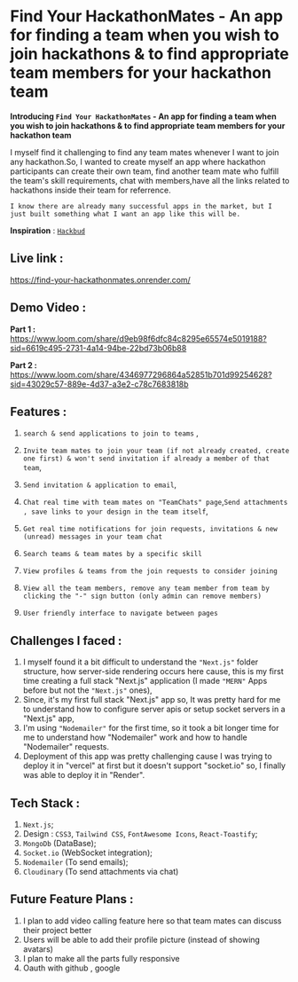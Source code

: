 # Find Your HackathonMates - An app for finding a team when you wish to join hackathons & to find appropriate team members for your hackathon team
**Introducing `Find Your HackathonMates` - An app for finding a team when you wish to join hackathons & to find appropriate team members for your hackathon team**


I myself find it challenging to find any team mates whenever I want to join any hackathon.So, I wanted to create myself an app where hackathon participants can create their own team, find another team mate who fulfill the team's skill requirements, chat with members,have all the links related to hackathons inside their team for referrence.

`I know there are already many successful apps in the market, but I just built something what I want an app like this will be.`

**Inspiration** : <a href="https://hack-bud.vercel.app/" target="_blank" > `Hackbud` </a>

## Live link : 
https://find-your-hackathonmates.onrender.com/

## Demo Video :
**Part 1 :** 
https://www.loom.com/share/d9eb98f6dfc84c8295e65574e5019188?sid=6619c495-2731-4a14-94be-22bd73b06b88

**Part 2 :**
https://www.loom.com/share/4346977296864a52851b701d99254628?sid=43029c57-889e-4d37-a3e2-c78c7683818b


## Features :

1. `search & send applications to join to teams` ,
2. `Invite team mates to join your team (if not already created, create one first) & won't send invitation if already a member of that team`,
3. `Send invitation & application to email`,
4. `Chat real time with team mates on "TeamChats" page`,`Send attachments , save links to your design in the team itself`,
5. `Get real time notifications for join requests, invitations & new (unread) messages in your team chat`
6. `Search teams & team mates by a specific skill`
7. `View profiles & teams from the join requests to consider joining`
8. `View all the team members, remove any team member from team by clicking the "-" sign button (only admin can remove members)`


9. `User friendly interface to navigate between pages`

## Challenges I faced :

1. I myself found it a bit difficult to understand the `"Next.js"` folder structure, how server-side rendering occurs here cause, this is my first time creating a full stack "Next.js" application (I made `"MERN"` Apps before but not the `"Next.js"` ones),
2. Since, it's my first full stack "Next.js" app so, It was pretty hard for me to understand how to configure server apis or setup socket servers in a "Next.js" app,
3. I'm using `"Nodemailer"` for the first time, so it took a bit longer time for me to understand how "Nodemailer" work and how to handle "Nodemailer" requests.
4. Deployment of this app was pretty challenging cause I was trying to deploy it in "vercel" at first but it doesn't support "socket.io" so, I finally was able to deploy it in "Render".

## Tech Stack :

1. `Next.js`;
2. Design : `CSS3`, `Tailwind CSS`, `FontAwesome Icons`, `React-Toastify`;
3. `MongoDb` (DataBase);
4. `Socket.io` (WebSocket integration);
5. `Nodemailer` (To send emails);
6. `Cloudinary` (To send attachments via chat)


## Future Feature Plans :
1. I plan to add video calling feature here so that team mates can discuss their project better
2. Users will be able to add their profile picture (instead of showing avatars)
3. I plan to make all the parts fully responsive
4. Oauth with github , google
